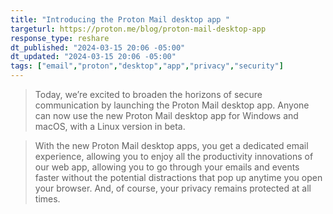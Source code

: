 ```yaml
---
title: "Introducing the Proton Mail desktop app "
targeturl: https://proton.me/blog/proton-mail-desktop-app
response_type: reshare
dt_published: "2024-03-15 20:06 -05:00"
dt_updated: "2024-03-15 20:06 -05:00"
tags: ["email","proton","desktop","app","privacy","security"]
---
```


> Today, we’re excited to broaden the horizons of secure communication by launching the Proton Mail desktop app. Anyone can now use the new Proton Mail desktop app for Windows and macOS, with a Linux version in beta.

> With the new Proton Mail desktop apps, you get a dedicated email experience, allowing you to enjoy all the productivity innovations of our web app, allowing you to go through your emails and events faster without the potential distractions that pop up anytime you open your browser. And, of course, your privacy remains protected at all times.
